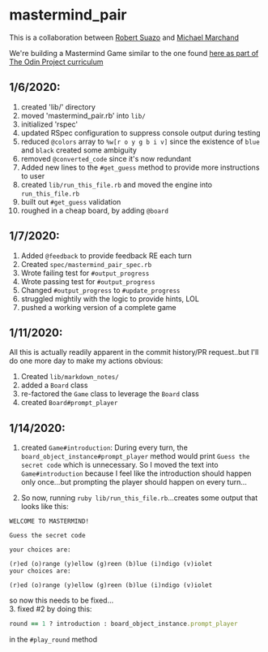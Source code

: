 # mastermind_pair

This is a collaboration between [Robert Suazo](https://github.com/rsuazo) and [Michael Marchand](https://github.com/marchandmd)

We're building a Mastermind Game similar to the one found [here as part of The Odin Project curriculum](https://www.theodinproject.com/courses/ruby-programming/lessons/oop#project-2-mastermind)

## 1/6/2020:
1. created 'lib/' directory
2. moved 'mastermind_pair.rb' into `lib/`
3. initialized 'rspec'
4. updated RSpec configuration to suppress console output during testing
5. reduced `@colors` array to `%w[r o y g b i v]` since the existence of `blue` and `black` created some ambiguity
6. removed `@converted_code` since it's now redundant
7. Added new lines to the `#get_guess` method to provide more instructions to user
8. created `lib/run_this_file.rb` and moved the engine into `run_this_file.rb`
9. built out `#get_guess` validation
10. roughed in a cheap board, by adding `@board`

## 1/7/2020:
1. Added `@feedback` to provide feedback RE each turn
2. Created `spec/mastermind_pair_spec.rb`
3. Wrote failing test for `#output_progress`
4. Wrote passing test for `#output_progress`
5. Changed `#output_progress` to `#update_progress`
6. struggled mightily with the logic to provide hints, LOL
7. pushed a working version of a complete game

## 1/11/2020: 
All this is actually readily apparent in the commit history/PR request..but I'll do one more day to make my actions obvious: 
1. Created `lib/markdown_notes/`
2. added a `Board` class
3. re-factored the `Game` class to leverage the `Board` class
4. created `Board#prompt_player`

## 1/14/2020:
1. created `Game#introduction`: During every turn, the `board_object_instance#prompt_player` method would print `Guess the secret code` which is unnecessary. So I moved the text into `Game#introduction` because I feel like the introduction should happen only once...but prompting the player should happen on every turn...


2. So now, running `ruby lib/run_this_file.rb`...creates some output that looks like this: 

```
WELCOME TO MASTERMIND!

Guess the secret code

your choices are: 

(r)ed (o)range (y)ellow (g)reen (b)lue (i)ndigo (v)iolet
your choices are: 

(r)ed (o)range (y)ellow (g)reen (b)lue (i)ndigo (v)iolet
```

so now this needs to be fixed...  
3. fixed #2 by doing this: 

```ruby
round == 1 ? introduction : board_object_instance.prompt_player
```

in the `#play_round` method